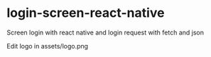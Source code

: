 # login-screen-react-native
Screen login with react native and login request with fetch and json

Edit logo in assets/logo.png
